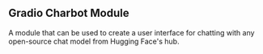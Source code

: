## Gradio Charbot Module
A module that can be used to create a user interface for chatting with any open-source chat model from Hugging Face's hub.

